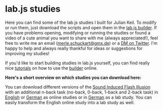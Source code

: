 # lab.js studies

Here you can find some of the lab.js studies I built for Julian Keil. To modify or run them, just download the scripts and open them in the [lab.js builder](https://labjs.felixhenninger.com/). If you have problems opening, modifying or running the studies or found a video of a cute animal you want to share with me (always appreciated!), feel free to write me an email (merle.schuckart@gmx.de) or a [DM on Twitter](https://twitter.com/MerleSchuckart). I'm happy to help and always really thankful for ideas or suggestions for improving my studies!

If you'd like to start building studies in lab.js yourself, you can find really nice [tutorials](https://labjs.readthedocs.io/en/latest/learn/builder/index.html) on how to use the [builder](https://labjs.felixhenninger.com/) online.


**Here's a short overview on which studies you can download here:**

You can download different versions of the [Sound Induced Flash Illusion](https://www.illusionsindex.org/i/sound-induced-flash) with an additional n-back task (no-back, 0-back, 1-back and 2-back task) in [English](https://github.com/MMarieSchuckart/lab.js-studies/blob/master/SIFI_n-back_online_english) or [German](https://github.com/MMarieSchuckart/lab.js-studies/blob/master/SIFI_n-back_online_german) as online studies or in [German](https://github.com/MMarieSchuckart/lab.js-studies/blob/master/SIFI_n-back_lab_german) as a lab study. You can easily transform the English online study into a lab study as well.  
